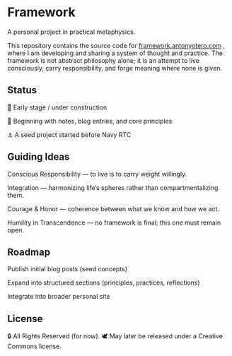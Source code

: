 # Framework

A personal project in practical metaphysics.

This repository contains the source code for [framework.antonyotero.com](https://framework.antonyotero.com/)
, where I am developing and sharing a system of thought and practice. The framework is not abstract philosophy alone; it is an attempt to live consciously, carry responsibility, and forge meaning where none is given.

## Status

🚧 Early stage / under construction

🌱 Beginning with notes, blog entries, and core principles

⚓️ A seed project started before Navy RTC

## Guiding Ideas

Conscious Responsibility — to live is to carry weight willingly.

Integration — harmonizing life’s spheres rather than compartmentalizing them.

Courage & Honor — coherence between what we know and how we act.

Humility in Transcendence — no framework is final; this one must remain open.

## Roadmap

 Publish initial blog posts (seed concepts)

 Expand into structured sections (principles, practices, reflections)

 Integrate into broader personal site

## License

🔒 All Rights Reserved (for now).
🕊️ May later be released under a Creative Commons license.
